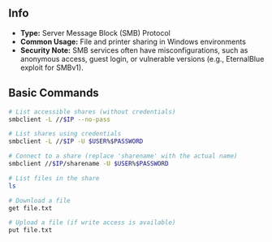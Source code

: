 
## Info
- **Type:** Server Message Block (SMB) Protocol
- **Common Usage:** File and printer sharing in Windows environments
- **Security Note:** SMB services often have misconfigurations, such as anonymous access, guest login, or vulnerable versions (e.g., EternalBlue exploit for SMBv1).

## Basic Commands

```bash
# List accessible shares (without credentials)
smbclient -L //$IP --no-pass

# List shares using credentials
smbclient -L //$IP -U $USER%$PASSWORD

# Connect to a share (replace 'sharename' with the actual name)
smbclient //$IP/sharename -U $USER%$PASSWORD

# List files in the share
ls

# Download a file
get file.txt

# Upload a file (if write access is available)
put file.txt
```
